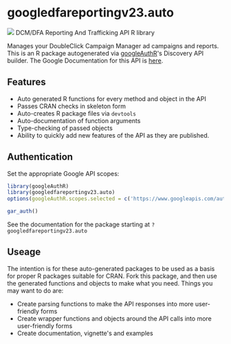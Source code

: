 # googledfareportingv23.auto
![](https://www.google.com/images/icons/product/doubleclick-32.gif)
DCM/DFA Reporting And Trafficking API R library

Manages your DoubleClick Campaign Manager ad campaigns and reports.
This is an R package autogenerated via [googleAuthR](http://code.markedmondson.me/googleAuthR)'s Discovery API builder. 
The Google Documentation for this API is [here](https://developers.google.com/doubleclick-advertisers/reporting/).

## Features 
 * Auto generated R functions for every method and object in the API
 * Passes CRAN checks in skeleton form
 * Auto-creates R package files via `devtools`
 * Auto-documentation of function arguments
 * Type-checking of passed objects
 * Ability to quickly add new features of the API as they are published.

## Authentication
Set the appropriate Google API scopes:

```r
library(googleAuthR)
library(googledfareportingv23.auto)
options(googleAuthR.scopes.selected = c('https://www.googleapis.com/auth/dfareporting', 'https://www.googleapis.com/auth/dfatrafficking'))

gar_auth()
```
 See the documentation for the package starting at `?googledfareportingv23.auto`
## Useage
The intention is for these auto-generated packages to be used as a basis for proper R packages suitable for CRAN.
Fork this package, and then use the generated functions and objects to make what you need.
Things you may want to do are:
* Create parsing functions to make the API responses into more user-friendly forms
* Create wrapper functions and objects around the API calls into more user-friendly forms
* Create documentation, vignette's and examples

